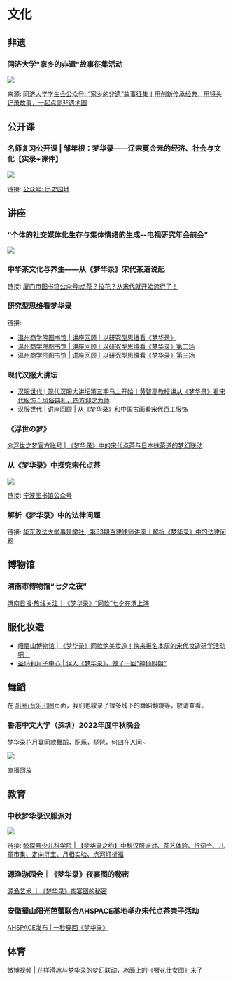 # 文化



## 非遗


### 同济大学"家乡的非遗"故事征集活动

![](/image/xianxi/feiyi.jpg)

来源: [同济大学学生会公众号: “家乡的非遗”故事征集丨用创新传承经典，用镜头记录故事，一起点亮非遗地图 ](https://mp.weixin.qq.com/s/t3EE7G9T6NxsGqzs2p_s1A)








## 公开课


### 名师复习公开课 | 邹年根：梦华录——辽宋夏金元的经济、社会与文化【实录+课件】

![](/image/xianxi/tech-1.png)


链接: [公众号: 历史园地](https://mp.weixin.qq.com/s/02L5ZJ0PAm1fCv5ONFIzXA)



## 讲座

### “个体的社交媒体化生存与集体情绪的生成--电视研究年会前会”

![](/image/xianxi/talk-1.png)


### 中华茶文化与养生——从《梦华录》宋代茶道说起

链接: [厦门市图书馆公众号:点茶？拉花？从宋代就开始流行了！](https://mp.weixin.qq.com/s/EM1YJLpTq_gO1LWogiTlaw)

### 研究型思维看梦华录

链接: 

* [温州商学院图书馆 | 讲座回顾｜以研究型思维看《梦华录》](https://mp.weixin.qq.com/s/oavGCvzmfEQik4qkoOVt3w)
* [温州商学院图书馆 | 讲座回顾｜以研究型思维看《梦华录》第二场](https://mp.weixin.qq.com/s/Di54aaiINiublYXDboYiEA)
* [温州商学院图书馆 | 讲座回顾｜以研究型思维看《梦华录》第三场](https://mp.weixin.qq.com/s/g7ntBPzPpkYpKQ48-N28CQ)


### 现代汉服大讲坛 

* [汉服世代 | 现代汉服大讲坛第三期马上开始丨黄智高教授讲从《梦华录》看宋代服饰：风俗典礼，四方仰之为师](https://mp.weixin.qq.com/s/KBJaOD9l6oewdE_73kLTPQ)
* [汉服世代 | 讲座回顾 | 从《梦华录》和中国古画看宋代百工服饰](https://mp.weixin.qq.com/s?__biz=MzIxMTY5ODMzMw==&mid=2247519264&idx=1&sn=64a2a5470fea82a1e24bd4896875076c&chksm=97539bd2a02412c4c2d08812ef02439d8ce9308d1c88c0ccf0e02bcd5552a0e4664ae9b8a3a5&cur_album_id=2442988780870500358&scene=189#wechat_redirect)


### 《浮世の梦》

[@浮世之梦官方账号 | 《梦华录》中的宋代点茶与日本抹茶道的梦幻联动](https://weibo.com/7716207243/LDhfqbtf4)

### 从《梦华录》中探究宋代点茶

![](/image/xianxi/talk-2.jpg)


链接: [宁波图书馆公众号](https://mp.weixin.qq.com/s/xisqBfklp1VhkjvzseZurA)


### 解析《梦华录》中的法律问题

链接: [华东政法大学事是学社 | 第33期百律律师讲座｜解析《梦华录》中的法律问题](https://mp.weixin.qq.com/s/qfp7BGqutTQyLdQtt-Lqzg)



## 博物馆


### 渭南市博物馆“七夕之夜”

[渭南日报·热线关注｜《梦华录》“同款”七夕在渭上演](https://mp.weixin.qq.com/s/cVJIZjNpnjpw89BVpu1eQw)



## 服化妆造

* [峨眉山博物馆 | 《梦华录》同款绝美妆造！快来报名本周的宋代妆造研学活动吧！](https://mp.weixin.qq.com/s/Ojq1aMNOXz2lp6a5JayHJA)
* [圣玛莉月子中心 | 误入《梦华录》，做了一回“神仙姐姐”](https://mp.weixin.qq.com/s/sv6VTvD5JkY-yrcLaI-ymg)


## 舞蹈

在 [出圈/音乐出圈](/discuss/music)页面，我们也收录了很多线下的舞蹈翻跳等，敬请查看。

### 香港中文大学（深圳）2022年度中秋晚会

梦华录花月宴同款舞蹈，配乐，琵琶，何四在人间~

![](/image/xianxi/wanhui-1.jpg)

[直播回放](https://www.bilibili.com/video/BV1bY4y1K7cj/?spm_id_from=333.337.search-card.all.click&vd_source=087d424162639011a33e46dbbd019cfd)


## 教育

### 中秋梦华录汉服派对
![](/image/xianxi/hanfu.gif)

链接: [鲸探号少儿科学院 | 【梦华录之约】中秋汉服派对、茶艺体验、行词令、儿童市集、定向寻宝、月相实验、点河灯祈福](https://mp.weixin.qq.com/s/xuxziJ5Mor4VLN6WTfhwxw)


### 源渔游园会｜《梦华录》夜宴图的秘密

[源渔艺术 ｜《梦华录》夜宴图的秘密](https://mp.weixin.qq.com/s/oZZhQo0KxhMznx1yX8yZCA)

### 安徽蜀山阳光芭蕾联合AHSPACE基地举办宋代点茶亲子活动

[AHSPACE发布 | 一秒穿回《梦华录》](https://mp.weixin.qq.com/s/HuruQMRU-uCXRLODyot9tg)

## 体育

[微博视频 | 花样滑冰与梦华录的梦幻联动，冰面上的《簪花仕女图》来了](https://m.weibo.cn/status/4823839311400322)
